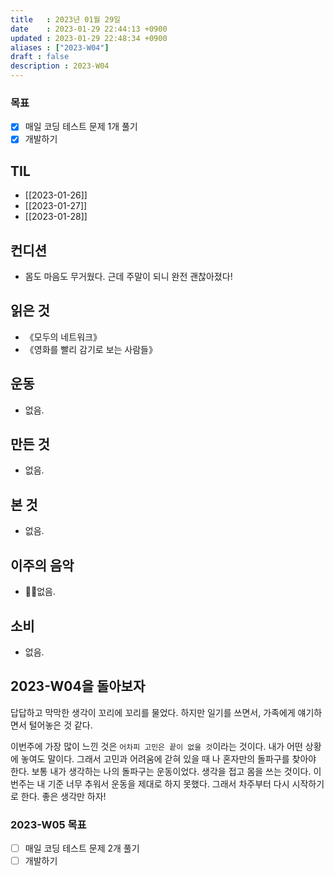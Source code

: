 ```yaml
---
title   : 2023년 01월 29일 
date    : 2023-01-29 22:44:13 +0900
updated : 2023-01-29 22:48:34 +0900
aliases : ["2023-W04"]
draft : false
description : 2023-W04
---
```


### 목표
- [x] 매일 코딩 테스트 문제 1개 풀기
- [x] 개발하기

## TIL
- [[2023-01-26]]
- [[2023-01-27]]
- [[2023-01-28]]

## 컨디션

- 몸도 마음도 무거웠다. 근데 주말이 되니 완전 괜찮아졌다!

## 읽은 것

- 《모두의 네트워크》
- 《영화를 빨리 감기로 보는 사람들》

## 운동

- 없음.

## 만든 것

- 없음.

## 본 것

- 없음.

## 이주의 음악

- 없음.

## 소비

- 없음.

## 2023-W04을 돌아보자

답답하고 막막한 생각이 꼬리에 꼬리를 물었다. 하지만 일기를 쓰면서, 가족에게 얘기하면서 털어놓은 것 같다. 

이번주에 가장 많이 느낀 것은 `어차피 고민은 끝이 없을 것`이라는 것이다. 내가 어떤 상황에 놓여도 말이다. 그래서 고민과 어려움에 갇혀 있을 때 나 혼자만의 돌파구를 찾아야 한다. 보통 내가 생각하는 나의 돌파구는 운동이었다. 생각을 접고 몸을 쓰는 것이다. 이번주는 내 기준 너무 추워서 운동을 제대로 하지 못했다. 그래서 차주부터 다시 시작하기로 한다. 좋은 생각만 하자!

### 2023-W05 목표
- [ ] 매일 코딩 테스트 문제 2개 풀기
- [ ] 개발하기
